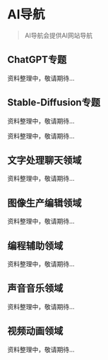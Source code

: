 # AI导航

> AI导航会提供AI网站导航

## ChatGPT专题

资料整理中，敬请期待...

## Stable-Diffusion专题

资料整理中，敬请期待...

资料整理中，敬请期待...

## 文字处理聊天领域

资料整理中，敬请期待...

## 图像生产编辑领域

资料整理中，敬请期待...

## 编程辅助领域

资料整理中，敬请期待...

## 声音音乐领域

资料整理中，敬请期待...

## 视频动画领域

资料整理中，敬请期待...